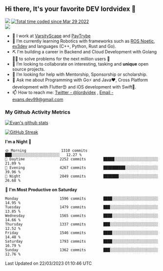 ## Hi there, It's your favorite DEV lordvidex 👋
<img src="https://komarev.com/ghpvc/?username=lordvidex&label=Views&color=blue&style=plastic" /> <a href="https://wakatime.com/@0e56db35-d16b-410a-acc0-4085055304bf"><img src="https://wakatime.com/badge/user/0e56db35-d16b-410a-acc0-4085055304bf.svg" alt="Total time coded since Mar 29 2022" /></a>  
![](https://github-profile-trophy.vercel.app/?username=lordvidex)
- 🔭 I work at [VarsityScape](https://varsityscape.com) and [PayTrybe](https://www.paytrybe.com)
- 🌱 I’m currently learning Robotics with frameworks such as [ROS Noetic](ros.org), [ev3dev](www.ev3dev.org) and languages (C++, Python, Rust and Go).
- ⛏️ I'm building a career in Backend and Cloud Development with Golang 🧙🏼 to solve problems for the next million users 🤌
- 👯 I’m looking to collaborate on interesting, tasking and **unique** open source projects.
- 🤔 I’m looking for help with Mentorship, Sponsorship or scholarship.
- 💬 Ask me about Programming with Go⚡️ and Java❤️, Cross Platform development with Flutter😍 and iOS development with Swift🚀.
- 📫 How to reach me: [Twitter - @lordvidex](https://twitter.com/lordvidex) , [Email - evans.dev99@gmail.com](mailto:evans.dev99@gmail.com?body=Hello%20Evans,)

### My Github Activity Metrics
<div>
<!-- <a href="https://github.com/lordvidex">
  <img src="https://github-readme-stats.vercel.app/api/top-langs/?username=lordvidex&theme=light" />
</a>    -->
<!-- [![Top Langs](https://github-readme-stats.vercel.app/api/top-langs/?username=lordvidex)](https://github.com/lordvidex/)  -->
<a href="https://github.com/lordvidex">
 <img src="https://github-readme-stats.vercel.app/api?username=lordvidex&show_icons=true&theme=light&line_height=27" alt="Evan's github stats"/>
</a>
</div>

[![GitHub Streak](https://github-readme-streak-stats.herokuapp.com?user=lordvidex&theme=github-dark&hide_border=true)](https://git.io/streak-stats)

<!--
  <a href="https://github.com/iampawan/FlutterExampleApps">
    <img align="center" src="https://github-readme-stats.vercel.app/api/pin/?username=iampawan&repo=FlutterExampleApps&theme=light" />

  </a>
  <a href="https://github.com/iampawan/VelocityX">
   <img align="center" src="https://github-readme-stats.vercel.app/api/pin/?username=iampawan&repo=VelocityX&theme=light" />
  </a>
-->
<!--START_SECTION:waka-->
**I'm a Night 🦉** 

```text
🌞 Morning                1310 commits        ███░░░░░░░░░░░░░░░░░░░░░░   12.27 % 
🌆 Daytime                2252 commits        █████░░░░░░░░░░░░░░░░░░░░   21.09 % 
🌃 Evening                4267 commits        ██████████░░░░░░░░░░░░░░░   39.96 % 
🌙 Night                  2849 commits        ███████░░░░░░░░░░░░░░░░░░   26.68 % 
```
📅 **I'm Most Productive on Saturday** 

```text
Monday                   1596 commits        ████░░░░░░░░░░░░░░░░░░░░░   14.95 % 
Tuesday                  1479 commits        ███░░░░░░░░░░░░░░░░░░░░░░   13.85 % 
Wednesday                1565 commits        ████░░░░░░░░░░░░░░░░░░░░░   14.66 % 
Thursday                 1337 commits        ███░░░░░░░░░░░░░░░░░░░░░░   12.52 % 
Friday                   1546 commits        ████░░░░░░░░░░░░░░░░░░░░░   14.48 % 
Saturday                 1793 commits        ████░░░░░░░░░░░░░░░░░░░░░   16.79 % 
Sunday                   1362 commits        ███░░░░░░░░░░░░░░░░░░░░░░   12.76 % 
```



 Last Updated on 22/03/2023 01:10:46 UTC
<!--END_SECTION:waka-->
